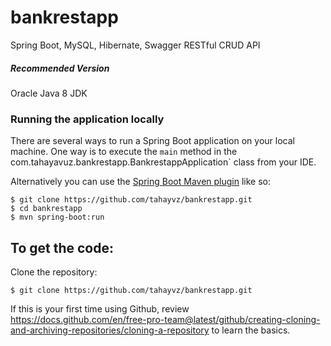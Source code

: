 # bankrestapp
Spring Boot, MySQL, Hibernate, Swagger RESTful CRUD API

##### Recommended Version
Oracle Java 8 JDK 

### Running the application locally
There are several ways to run a Spring Boot application on your local machine. One way is to execute the `main` method in the com.tahayavuz.bankrestapp.BankrestappApplication` class from your IDE.

Alternatively you can use the [Spring Boot Maven plugin](https://docs.spring.io/spring-boot/docs/current/reference/html/build-tool-plugins-maven-plugin.html) like so:

```shell
$ git clone https://github.com/tahayvz/bankrestapp.git
$ cd bankrestapp
$ mvn spring-boot:run
```

To get the code:
-------------------
Clone the repository:

    $ git clone https://github.com/tahayvz/bankrestapp.git

If this is your first time using Github, review https://docs.github.com/en/free-pro-team@latest/github/creating-cloning-and-archiving-repositories/cloning-a-repository to learn the basics.


